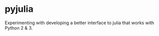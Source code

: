 pyjulia
=======

Experimenting with developing a better interface to julia that works with Python 2 & 3.
